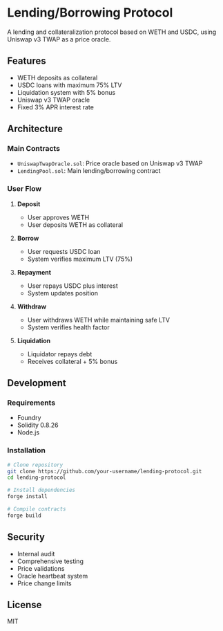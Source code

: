 # Lending/Borrowing Protocol

A lending and collateralization protocol based on WETH and USDC, using Uniswap v3 TWAP as a price oracle.

## Features

- WETH deposits as collateral
- USDC loans with maximum 75% LTV
- Liquidation system with 5% bonus
- Uniswap v3 TWAP oracle
- Fixed 3% APR interest rate

## Architecture

### Main Contracts

- `UniswapTwapOracle.sol`: Price oracle based on Uniswap v3 TWAP
- `LendingPool.sol`: Main lending/borrowing contract

### User Flow

1. **Deposit**
   - User approves WETH
   - User deposits WETH as collateral

2. **Borrow**
   - User requests USDC loan
   - System verifies maximum LTV (75%)

3. **Repayment**
   - User repays USDC plus interest
   - System updates position

4. **Withdraw**
   - User withdraws WETH while maintaining safe LTV
   - System verifies health factor

5. **Liquidation**
   - Liquidator repays debt
   - Receives collateral + 5% bonus

## Development

### Requirements

- Foundry
- Solidity 0.8.26
- Node.js

### Installation

```bash
# Clone repository
git clone https://github.com/your-username/lending-protocol.git
cd lending-protocol

# Install dependencies
forge install

# Compile contracts
forge build
```

## Security

- Internal audit
- Comprehensive testing
- Price validations
- Oracle heartbeat system
- Price change limits

## License

MIT
